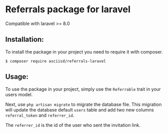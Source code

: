 # Referrals package for laravel
Compatible with laravel >= 8.0

## Installation:
To install the package in your project you need to require it with composer.
```
$ composer require asciisd/referrals-laravel
```
## Usage:
To use the package in your project, simply use the `Referrable` trait in your users model.

Next, use `php artisan migrate` to migrate the database file. This migration will update the database default `users` table
and add two new columns `referral_token` and `referrer_id`.

The `referrer_id` is the id of the user who sent the invitation link.